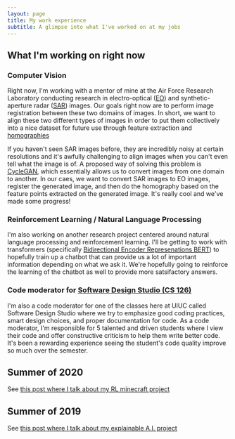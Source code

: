 ```yaml
---
layout: page
title: My work experience
subtitle: A glimpse into what I've worked on at my jobs
---
```


## What I'm working on right now

### Computer Vision 

Right now, I'm working with a mentor of mine at the Air Force Research Laboratory conducting research in electro-optical ([EO](https://en.wikipedia.org/wiki/Electro-optical_sensor)) and synthetic-aperture radar ([SAR](https://en.wikipedia.org/wiki/Synthetic-aperture_radar)) images. Our goals right now are to perform image registration between these two domains of images. In short, we want to align these two different types of images in order to put them collectively into a nice dataset for future use through feature extraction and [homographies](https://en.wikipedia.org/wiki/Homography_(computer_vision))

If you haven't seen SAR images before, they are incredibly noisy at certain resolutions and it's awfully challenging to align images when you can't even tell what the image is of. A proposed way of solving this problem is [CycleGAN](https://junyanz.github.io/CycleGAN/), which essentially allows us to convert images from one domain to another. In our caes, we want to convert SAR images to EO images, register the generated image, and then do the homography based on the feature points extracted on the generated image. It's really cool and we've made some progress!


### Reinforcement Learning / Natural Language Processing

I'm also working on another research project centered around natural language processing and reinforcement learning. I'll be getting to work with transformers (specifically [Bidirectional Encoder Represenations BERT](http://jalammar.github.io/illustrated-bert/)) to hopefully train up a chatbot that can provide us a lot of important information depending on what we ask it. We're hopefully going to reinforce the learning of the chatbot as well to provide more satsifactory answers.

### Code moderator for [Software Design Studio (CS 126)](https://courses.grainger.illinois.edu/CS126/sp2021/)

I'm also a code moderator for one of the classes here at UIUC called Software Design Studio where we try to emphasize good coding practices, smart design choices, and proper documentation for code. As a code moderator, I'm responsible for 5 talented and driven students where I view their code and offer constructive criticism to help them write better code. It's been a rewarding experience seeing the student's code quality improve so much over the semester. 

## Summer of 2020

See [this post where I talk about my RL minecraft project](_projects/MineRL.md)

## Summer of 2019

See [this post where I talk about my explainable A.I. project](_projects/GradCAM.md)


